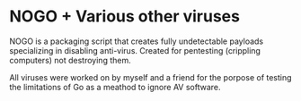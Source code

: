 # NOGO + Various other viruses
NOGO is a packaging script that creates fully undetectable payloads specializing in disabling anti-virus. Created for pentesting (crippling computers) not destroying them.

All viruses were worked on by myself and a friend for the porpose of testing the limitations of Go as a meathod to ignore AV software.
